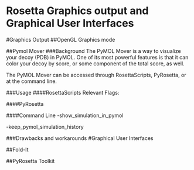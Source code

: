 # Rosetta Graphics output and Graphical User Interfaces

#Graphics Output
##OpenGL Graphics mode

##Pymol Mover
###Background
The PyMOL Mover is a way to visualize your decoy (PDB) in PyMOL. One of its most powerful features is that it can color your decoy by score, or some component of the total score, as well. 

The PyMOL Mover can be accessed through RosettaScripts, PyRosetta, or at the command line.

###Usage
####RosettaScripts
Relevant Flags:

####PyRosetta

####Command Line
-show_simulation_in_pymol <Real>

-keep_pymol_simulation_history

###Drawbacks and workarounds
#Graphical User Interfaces

##Fold-It

##PyRosetta Toolkit